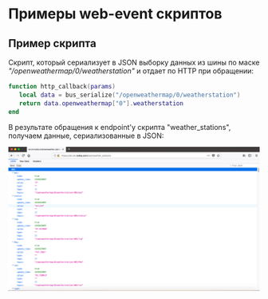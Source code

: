 # Примеры web-event скриптов

## Пример скрипта

Скрипт, который сериализует в JSON выборку данных из шины по маске _"/openweathermap/0/weatherstation"_ и отдает по HTTP при обращении:  

```lua
function http_callback(params)
   local data = bus_serialize("/openweathermap/0/weatherstation")
   return data.openweathermap["0"].weatherstation
end
```

В результате обращения к endpoint'у скрипта "weather_stations", получаем данные, сериализованные в JSON:  

![Web-event script](images/webScriptResponse.png "Web-event script")
